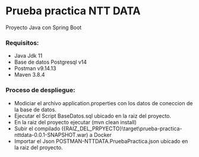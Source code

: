 # Prueba practica NTT DATA

Proyecto Java con Spring Boot

### Requisitos:
- Java Jdk 11
- Base de datos Postgresql v14
- Postman v9.14.13
- Maven 3.8.4

### Proceso de despliegue:
- Modiciar el archivo application.properties con los datos de coneccion de la base de datos.
- Ejecutar el Script BaseDatos.sql ubicado en la raiz del proyecto.
- En la raiz del proyecto ejecutar (mvn clean install)
- Subir el compilado ({RAIZ_DEL_PRPYECTO}\target\prueba-practica-nttdata-0.0.1-SNAPSHOT.war) a Docker
- Importar el Json POSTMAN-NTTDATA.PruebaPractica.json ubicado en la raiz del proyecto.
